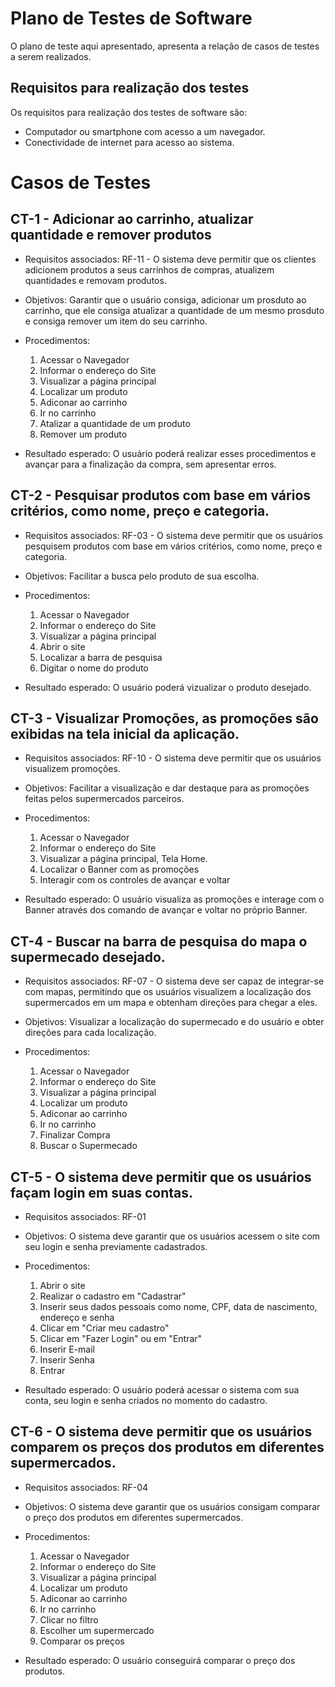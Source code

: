 # Plano de Testes de Software

O plano de teste aqui apresentado, apresenta a relação de casos de testes a serem realizados.

## Requisitos para realização dos testes 

Os requisitos para realização dos testes de software são:
* Computador ou smartphone com acesso a um navegador.
* Conectividade de internet para acesso ao sistema.

# Casos de Testes

## CT-1 - Adicionar ao carrinho, atualizar quantidade e remover produtos

* Requisitos associados: RF-11 - O sistema deve permitir que os clientes adicionem produtos a seus carrinhos de compras, atualizem quantidades e removam produtos.

* Objetivos: Garantir que o usuário consiga, adicionar um prosduto ao carrinho, que ele consiga atualizar a quantidade de um mesmo prosduto e consiga remover um item do seu carrinho.

* Procedimentos:

   1. Acessar o Navegador
   2. Informar o endereço do Site
   3. Visualizar a página principal
   4. Localizar um produto
   5. Adiconar ao carrinho
   6. Ir no carrinho
   7. Atalizar a quantidade de um produto
   8. Remover um produto

* Resultado esperado: O usuário poderá realizar esses procedimentos e avançar para a finalização da compra, sem apresentar erros.

## CT-2 - Pesquisar produtos com base em vários critérios, como nome, preço e categoria. 

* Requisitos associados: RF-03 - O sistema deve permitir que os usuários pesquisem produtos com base em vários critérios, como nome, preço e categoria.

* Objetivos: Facilitar a busca pelo produto de sua escolha.

* Procedimentos:
   
   1. Acessar o Navegador
   2. Informar o endereço do Site
   3. Visualizar a página principal
   4. Abrir o site
   5. Localizar a barra de pesquisa
   6. Digitar o nome do produto

* Resultado esperado: O usuário poderá vizualizar o produto desejado.

## CT-3 - Visualizar Promoções, as promoções são exibidas na tela inicial da aplicação.

* Requisitos associados: RF-10 - O sistema deve permitir que os usuários visualizem promoções.

* Objetivos: Facilitar a visualização e dar destaque para as promoções feitas pelos supermercados parceiros.

* Procedimentos:

   1. Acessar o Navegador
   2. Informar o endereço do Site
   3. Visualizar a página principal, Tela Home.
   4. Localizar o Banner com as promoções 
   5. Interagir com os controles de avançar e voltar 

* Resultado esperado: O usuário visualiza as promoções e interage com o Banner através dos comando de avançar e voltar no próprio Banner.
   
## CT-4 - Buscar na barra de pesquisa do mapa o supermecado desejado.

* Requisitos associados: RF-07 - O sistema deve ser capaz de integrar-se com mapas, permitindo que os usuários visualizem a localização dos supermercados em um mapa e obtenham direções para chegar a eles.

* Objetivos: Visualizar a localização do supermecado e do usuário e obter direções para cada localização.

* Procedimentos:

   1. Acessar o Navegador
   2. Informar o endereço do Site
   3. Visualizar a página principal
   4. Localizar um produto
   5. Adiconar ao carrinho
   6. Ir no carrinho
   7. Finalizar Compra
   8. Buscar o Supermecado

## CT-5 - O sistema deve permitir que os usuários façam login em suas contas.	

* Requisitos associados: RF-01

* Objetivos: O sistema deve garantir que os usuários acessem o site com seu login e senha previamente cadastrados.

* Procedimentos:

   1. Abrir o site
   2. Realizar o cadastro em "Cadastrar"
   3. Inserir seus dados pessoais como nome, CPF, data de nascimento, endereço e senha 
   4. Clicar em "Criar meu cadastro"
   5. Clicar em "Fazer Login" ou em "Entrar"
   6. Inserir E-mail
   7. Inserir Senha
   8. Entrar

* Resultado esperado: O usuário poderá acessar o sistema com sua conta, seu login e senha criados no momento do cadastro.

## CT-6 - O sistema deve permitir que os usuários comparem os preços dos produtos em diferentes supermercados.	

* Requisitos associados: RF-04

* Objetivos: O sistema deve garantir que os usuários consigam comparar o preço dos produtos em diferentes supermercados.

* Procedimentos:

   1. Acessar o Navegador
   2. Informar o endereço do Site
   3. Visualizar a página principal
   4. Localizar um produto
   5. Adiconar ao carrinho
   6. Ir no carrinho
   7. Clicar no filtro   
   8. Escolher um supermercado
   9. Comparar os preços

* Resultado esperado: O usuário conseguirá comparar o preço dos produtos.
